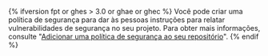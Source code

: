 {% ifversion fpt or ghes > 3.0 or ghae or ghec %}
Você pode criar uma política de segurança para dar às pessoas instruções para relatar vulnerabilidades de segurança no seu projeto. Para obter mais informações, consulte "[Adicionar uma política de segurança ao seu repositório](/code-security/getting-started/adding-a-security-policy-to-your-repository)".
{% endif %}
